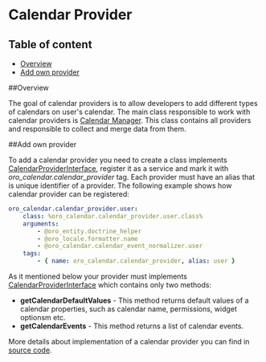 Calendar Provider
=================

Table of content
-----------------
- [Overview](#overview)
- [Add own provider](#add-own-provider)

##Overview

The goal of calendar providers is to allow developers to add different types of calendars on user's calendar. The main class responsible to work with calendar providers is [Calendar Manager](../../Manager/CalendarManager.php). This class contains all providers and responsible to collect and merge data from them.

##Add own provider

To add a calendar provider you need to create a class implements [CalendarProviderInterface](../../Provider/CalendarProviderInterface.php), register it as a service and mark it with *oro_calendar.calendar_provider* tag. Each provider must have an alias that is unique identifier of a provider. The following example shows how calendar provider can be registered:

``` yaml
oro_calendar.calendar_provider.user:
    class: %oro_calendar.calendar_provider.user.class%
    arguments:
        - @oro_entity.doctrine_helper
        - @oro_locale.formatter.name
        - @oro_calendar.calendar_event_normalizer.user
    tags:
        - { name: oro_calendar.calendar_provider, alias: user }
```

As it mentioned below your provider must implements [CalendarProviderInterface](../../Provider/CalendarProviderInterface.php) which contains only two methods:

- **getCalendarDefaultValues** - This method returns default values of a calendar properties, such as calendar name, permissions, widget optionsm etc.
- **getCalendarEvents** - This method returns a list of calendar events.

More details about implementation of a calendar provider you can find in [source code](../../Provider/CalendarProviderInterface.php).

